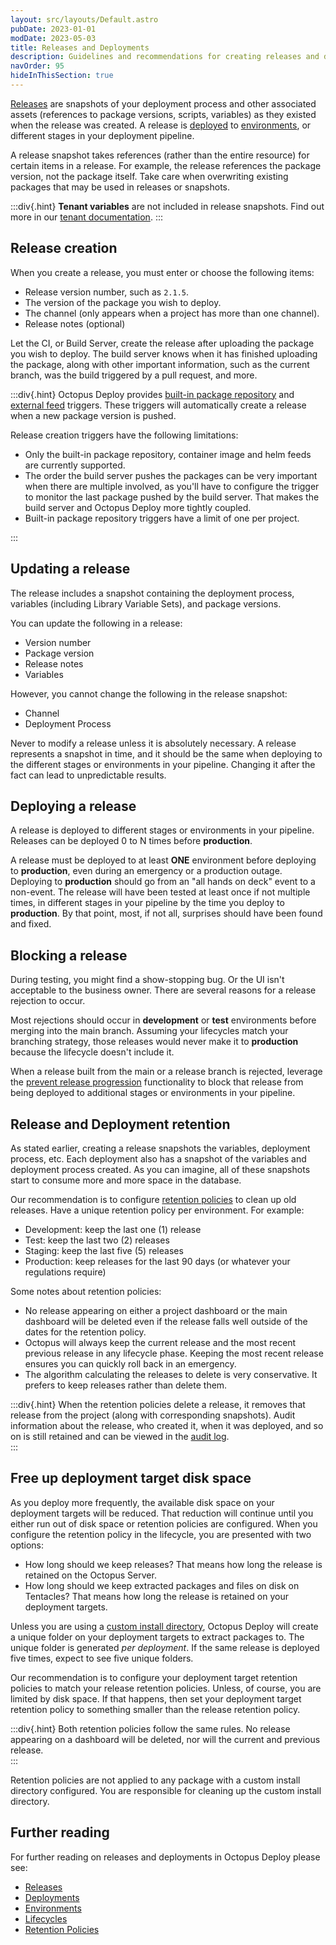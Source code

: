 ```yaml
---
layout: src/layouts/Default.astro
pubDate: 2023-01-01
modDate: 2023-05-03
title: Releases and Deployments
description: Guidelines and recommendations for creating releases and deploying them in Octopus Deploy.
navOrder: 95
hideInThisSection: true
---
```


[Releases](/docs/releases/) are snapshots of your deployment process and other associated assets (references to package versions, scripts, variables) as they existed when the release was created.  A release is [deployed](/docs/deployments/) to [environments](/docs/infrastructure/environments), or different stages in your deployment pipeline.  

A release snapshot takes references (rather than the entire resource) for certain items in a release.  For example, the release references the package version, not the package itself.  Take care when overwriting existing packages that may be used in releases or snapshots.

:::div{.hint} 
**Tenant variables** are not included in release snapshots.  Find out more in our [tenant documentation](/docs/tenants/tenant-variables).
:::

## Release creation

When you create a release, you must enter or choose the following items:

- Release version number, such as `2.1.5`.
- The version of the package you wish to deploy.
- The channel (only appears when a project has more than one channel).
- Release notes (optional)

Let the CI, or Build Server, create the release after uploading the package you wish to deploy.  The build server knows when it has finished uploading the package, along with other important information, such as the current branch, was the build triggered by a pull request, and more.  

:::div{.hint}
Octopus Deploy provides [built-in package repository](/docs/projects/project-triggers/built-in-package-repository-triggers) and [external feed](/docs/projects/project-triggers/external-feed-triggers) triggers. These triggers will automatically create a release when a new package version is pushed.

Release creation triggers have the following limitations:

- Only the built-in package repository, container image and helm feeds are currently supported.
- The order the build server pushes the packages can be very important when there are multiple involved, as you'll have to configure the trigger to monitor the last package pushed by the build server. That makes the build server and Octopus Deploy more tightly coupled.
- Built-in package repository triggers have a limit of one per project.

:::

## Updating a release

The release includes a snapshot containing the deployment process, variables (including Library Variable Sets), and package versions.  

You can update the following in a release:

- Version number
- Package version
- Release notes
- Variables

However, you cannot change the following in the release snapshot:

- Channel
- Deployment Process

Never to modify a release unless it is absolutely necessary.  A release represents a snapshot in time, and it should be the same when deploying to the different stages or environments in your pipeline.  Changing it after the fact can lead to unpredictable results.  

## Deploying a release

A release is deployed to different stages or environments in your pipeline.  Releases can be deployed 0 to N times before **production**.    

A release must be deployed to at least **ONE** environment before deploying to **production**, even during an emergency or a production outage.  Deploying to **production** should go from an "all hands on deck" event to a non-event.  The release will have been tested at least once if not multiple times, in different stages in your pipeline by the time you deploy to **production**.  By that point, most, if not all, surprises should have been found and fixed.

## Blocking a release

During testing, you might find a show-stopping bug.  Or the UI isn't acceptable to the business owner.  There are several reasons for a release rejection to occur.  

Most rejections should occur in **development** or **test** environments before merging into the main branch.  Assuming your lifecycles match your branching strategy, those releases would never make it to **production** because the lifecycle doesn't include it.

When a release built from the main or a release branch is rejected, leverage the [prevent release progression](/docs/releases/prevent-release-progression) functionality to block that release from being deployed to additional stages or environments in your pipeline.  

## Release and Deployment retention

As stated earlier, creating a release snapshots the variables, deployment process, etc.  Each deployment also has a snapshot of the variables and deployment process created.  As you can imagine, all of these snapshots start to consume more and more space in the database.  

Our recommendation is to configure [retention policies](/docs/administration/retention-policies) to clean up old releases.  Have a unique retention policy per environment.  For example:

- Development: keep the last one (1) release
- Test: keep the last two (2) releases
- Staging: keep the last five (5) releases
- Production: keep releases for the last 90 days (or whatever your regulations require)

Some notes about retention policies:

- No release appearing on either a project dashboard or the main dashboard will be deleted even if the release falls well outside of the dates for the retention policy.
- Octopus will always keep the current release and the most recent previous release in any lifecycle phase.  Keeping the most recent release ensures you can quickly roll back in an emergency.
- The algorithm calculating the releases to delete is very conservative.  It prefers to keep releases rather than delete them.

:::div{.hint}
When the retention policies delete a release, it removes that release from the project (along with corresponding snapshots).  Audit information about the release, who created it, when it was deployed, and so on is still retained and can be viewed in the [audit log](/docs/security/users-and-teams/auditing).  
:::

## Free up deployment target disk space

As you deploy more frequently, the available disk space on your deployment targets will be reduced.  That reduction will continue until you either run out of disk space or retention policies are configured.  When you configure the retention policy in the lifecycle, you are presented with two options:

- How long should we keep releases?  That means how long the release is retained on the Octopus Server.
- How long should we keep extracted packages and files on disk on Tentacles?  That means how long the release is retained on your deployment targets.

Unless you are using a [custom install directory](/docs/projects/steps/configuration-features/custom-installation-directory), Octopus Deploy will create a unique folder on your deployment targets to extract packages to.  The unique folder is generated _per deployment_.  If the same release is deployed five times, expect to see five unique folders.

Our recommendation is to configure your deployment target retention policies to match your release retention policies.  Unless, of course, you are limited by disk space.  If that happens, then set your deployment target retention policy to something smaller than the release retention policy.  

:::div{.hint}
Both retention policies follow the same rules.  No release appearing on a dashboard will be deleted, nor will the current and previous release.  
:::

Retention policies are not applied to any package with a custom install directory configured.  You are responsible for cleaning up the custom install directory.

## Further reading

For further reading on releases and deployments in Octopus Deploy please see:

- [Releases](/docs/releases)
- [Deployments](/docs/deployments) 
- [Environments](/docs/infrastructure/environments)
- [Lifecycles](/docs/releases/lifecycles)
- [Retention Policies](/docs/administration/retention-policies)
